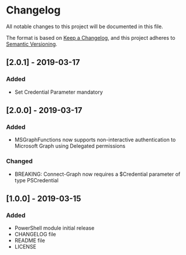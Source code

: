 # Changelog
All notable changes to this project will be documented in this file.

The format is based on [Keep a Changelog](https://keepachangelog.com/en/1.0.0/),
and this project adheres to [Semantic Versioning](https://semver.org/spec/v2.0.0.html).

## [2.0.1] - 2019-03-17
### Added
- Set Credential Parameter mandatory

## [2.0.0] - 2019-03-17
### Added
- MSGraphFunctions now supports non-interactive authentication to Microsoft Graph using Delegated permissions

### Changed
- BREAKING: Connect-Graph now requires a $Credential parameter of type PSCredential

## [1.0.0] - 2019-03-15
### Added
- PowerShell module initial release
- CHANGELOG file
- README file
- LICENSE